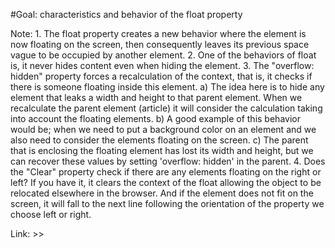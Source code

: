   #Goal: characteristics and behavior of the float property
  
  Note: 
    1. The float property creates a new behavior where the element is now floating on the screen, 
    then consequently leaves its previous space vague to be occupied by another element.
    2. One of the behaviors of float is, it never hides content even when hiding the element.
    3. The "overflow: hidden" property forces a recalculation of the context, that is, it checks if there is someone floating inside this element.
        a) The idea here is to hide any element that leaks a width and height to that parent element. When we recalculate the parent element (article) it
           will consider the calculation taking into account the floating elements.
        b) A good example of this behavior would be; when we need to put a background color on an element and we also need to consider
           the elements floating on the screen.
        c) The parent that is enclosing the floating element has lost its width and height, but we can recover these values ​​by setting 'overflow: hidden' in the parent.
    4. Does the "Clear" property check if there are any elements floating on the right or left? If you have it, it clears the context of the float
    allowing the object to be relocated elsewhere in the browser.
    And if the element does not fit on the screen, it will fall to the next line following the orientation of the property we choose left or right.

  Link: >> 
  
  

  
